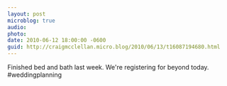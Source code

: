 ```yaml
---
layout: post
microblog: true
audio: 
photo: 
date: 2010-06-12 18:00:00 -0600
guid: http://craigmcclellan.micro.blog/2010/06/13/t16087194680.html
---
```

Finished bed and bath last week. We're registering for beyond today.  #weddingplanning
